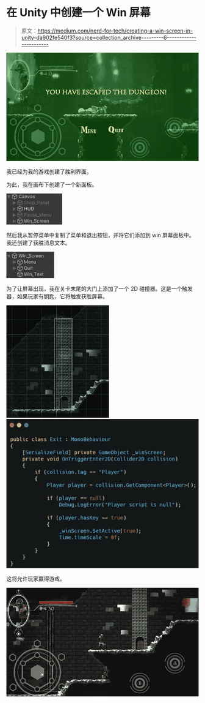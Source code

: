 # 在 Unity 中创建一个 Win 屏幕

> 原文：<https://medium.com/nerd-for-tech/creating-a-win-screen-in-unity-da902fe540f3?source=collection_archive---------6----------------------->

![](img/e4e6b7c915c40555eac78ec7d0f570ac.png)

我已经为我的游戏创建了胜利界面。

为此，我在画布下创建了一个新面板。

![](img/7b20390646cc3eb47e7635dad8cdaf19.png)

然后我从暂停菜单中复制了菜单和退出按钮，并将它们添加到 win 屏幕面板中。我还创建了获胜消息文本。

![](img/90ba4fb85eb4e15004cc44a38bc9b443.png)

为了让屏幕出现，我在关卡末尾的大门上添加了一个 2D 碰撞器。这是一个触发器，如果玩家有钥匙，它将触发获胜屏幕。

![](img/a3e8bc2099380c89028bae808035fd71.png)![](img/096d5d8cae1698cc07328cba89e0ac0e.png)

这将允许玩家赢得游戏。

![](img/115cffbd12a207baaa03515cefb3ce77.png)